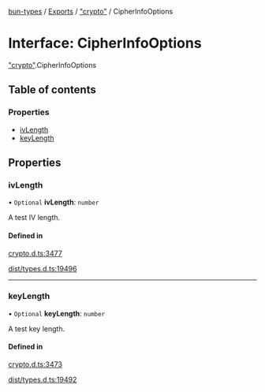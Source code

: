 [bun-types](https://github.com/oven-sh/bun-types/blob/master/api-docs/README.md) / [Exports](https://github.com/oven-sh/bun-types/blob/master/api-docs/modules.md) / ["crypto"](https://github.com/oven-sh/bun-types/blob/master/api-docs/modules/crypto_.md) / CipherInfoOptions

# Interface: CipherInfoOptions

["crypto"](https://github.com/oven-sh/bun-types/blob/master/api-docs/modules/crypto_.md).CipherInfoOptions

## Table of contents

### Properties

- [ivLength](https://github.com/oven-sh/bun-types/blob/master/api-docs/interfaces/crypto_.CipherInfoOptions.md#ivlength)
- [keyLength](https://github.com/oven-sh/bun-types/blob/master/api-docs/interfaces/crypto_.CipherInfoOptions.md#keylength)

## Properties

### ivLength

• `Optional` **ivLength**: `number`

A test IV length.

#### Defined in

[crypto.d.ts:3477](https://github.com/valgaze/bun-types/blob/6f8dbf8/crypto.d.ts#L3477)

[dist/types.d.ts:19496](https://github.com/valgaze/bun-types/blob/6f8dbf8/dist/types.d.ts#L19496)

___

### keyLength

• `Optional` **keyLength**: `number`

A test key length.

#### Defined in

[crypto.d.ts:3473](https://github.com/valgaze/bun-types/blob/6f8dbf8/crypto.d.ts#L3473)

[dist/types.d.ts:19492](https://github.com/valgaze/bun-types/blob/6f8dbf8/dist/types.d.ts#L19492)
